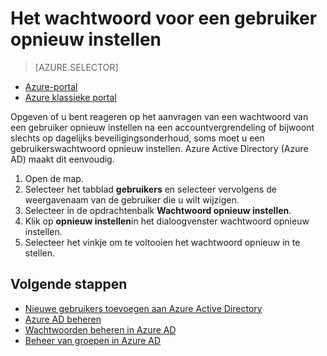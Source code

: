 <properties
    pageTitle="Het wachtwoord voor een gebruiker in Azure Active Directory opnieuw instellen | Microsoft Azure"
    description="Dit artikel wordt uitgelegd hoe u met een beheerder een gebruikers-wachtwoord in een Azure Active Directory moet opnieuw."
    services="active-directory"
    documentationCenter=""
    authors="curtand"
    manager="femila"
    editor=""/>

<tags
    ms.service="active-directory"
    ms.workload="identity"
    ms.tgt_pltfrm="na"
    ms.devlang="na"
    ms.topic="article"
    ms.date="08/23/2016"
    ms.author="curtand"/>

# <a name="reset-the-password-for-a-user"></a>Het wachtwoord voor een gebruiker opnieuw instellen

> [AZURE.SELECTOR]
- [Azure-portal](active-directory-users-reset-password-azure-portal.md)
- [Azure klassieke portal](active-directory-create-users-reset-password.md)

Opgeven of u bent reageren op het aanvragen van een wachtwoord van een gebruiker opnieuw instellen na een accountvergrendeling of bijwoont slechts op dagelijks beveiligingsonderhoud, soms moet u een gebruikerswachtwoord opnieuw instellen. Azure Active Directory (Azure AD) maakt dit eenvoudig.

  1. Open de map.
  2. Selecteer het tabblad **gebruikers** en selecteer vervolgens de weergavenaam van de gebruiker die u wilt wijzigen.
  3. Selecteer in de opdrachtenbalk **Wachtwoord opnieuw instellen**.
  4. Klik op **opnieuw instellen**in het dialoogvenster wachtwoord opnieuw instellen.
  5. Selecteer het vinkje om te voltooien het wachtwoord opnieuw in te stellen.



## <a name="whats-next"></a>Volgende stappen

- [Nieuwe gebruikers toevoegen aan Azure Active Directory](active-directory-create-users.md)
- [Azure AD beheren](active-directory-administer.md)
- [Wachtwoorden beheren in Azure AD](active-directory-manage-passwords.md)
- [Beheer van groepen in Azure AD](active-directory-manage-groups.md)
